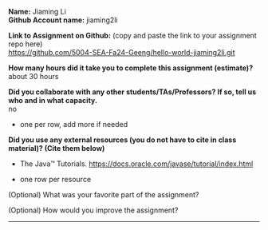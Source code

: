 **Name:**
Jiaming Li  
**Github Account name:**
jiaming2li

**Link to Assignment on Github:** (copy and paste the link to your assignment repo here)  
https://github.com/5004-SEA-Fa24-Geeng/hello-world-jiaming2li.git  

**How many hours did it take you to complete this assignment (estimate)?**  
about 30 hours

**Did you collaborate with any other students/TAs/Professors? If so, tell us who and in what
capacity.**  
no

* one per row, add more if needed
  
**Did you use any external resources (you do not have to cite in class material)? (Cite them below)**  
* The Java™ Tutorials. https://docs.oracle.com/javase/tutorial/index.html

* one row per resource


(Optional) What was your favorite part of the assignment?

(Optional) How would you improve the assignment?

---
